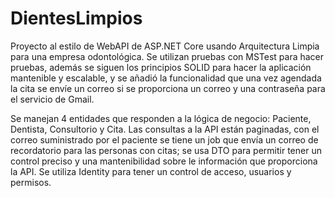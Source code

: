 # DientesLimpios
Proyecto al estilo de WebAPI de ASP.NET Core usando Arquitectura Limpia para una empresa odontológica. Se utilizan pruebas con MSTest para hacer pruebas, además se siguen los principios SOLID para hacer la aplicación mantenible y escalable, y se añadió la funcionalidad que una vez agendada la cita se envíe un correo si se proporciona un correo y una contraseña para el servicio de Gmail. 

Se manejan 4 entidades que responden a la lógica de negocio: Paciente, Dentista, Consultorio y Cita. Las consultas a la API están paginadas, con el correo suministrado por el paciente se tiene un job que envía un correo de recordatorio para las personas con citas; se usa DTO para permitir tener un control preciso y una mantenibilidad sobre le información que proporciona la API. Se utiliza Identity para tener un control de acceso, usuarios y permisos. 
